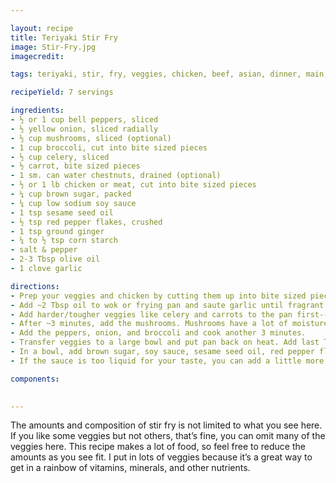 ```yaml
---

layout: recipe
title: Teriyaki Stir Fry
image: Stir-Fry.jpg
imagecredit:

tags: teriyaki, stir, fry, veggies, chicken, beef, asian, dinner, main,

recipeYield: 7 servings

ingredients: 
- ½ or 1 cup bell peppers, sliced
- ½ yellow onion, sliced radially
- ½ cup mushrooms, sliced (optional)
- 1 cup broccoli, cut into bite sized pieces
- ½ cup celery, sliced
- ½ carrot, bite sized pieces
- 1 sm. can water chestnuts, drained (optional)
- ½ or 1 lb chicken or meat, cut into bite sized pieces
- ¼ cup brown sugar, packed
- ¼ cup low sodium soy sauce
- 1 tsp sesame seed oil
- ½ tsp red pepper flakes, crushed
- 1 tsp ground ginger
- ¼ to ½ tsp corn starch
- salt & pepper
- 2-3 Tbsp olive oil
- 1 clove garlic

directions:
- Prep your veggies and chicken by cutting them up into bite sized pieces. 
- Add ~2 Tbsp oil to wok or frying pan and saute garlic until fragrant. 
- Add harder/tougher veggies like celery and carrots to the pan first--they take the longest to cook. Make sure your pan is on med. high to high heat so you can “fry” the outsides a little without getting mushy veggies. 
- After ~3 minutes, add the mushrooms. Mushrooms have a lot of moisture so only add those to the celery and carrots and let cook for 3-5 more minutes.
- Add the peppers, onion, and broccoli and cook another 3 minutes. 
- Transfer veggies to a large bowl and put pan back on heat. Add last Tbsp of oil to pan and add chicken (make sure pan is hot so you get a good sear on the outside of the chicken). Salt and pepper to taste. Once the outside of the chicken has reached your desired color, you can reduce the heat to medium and cook the rest of the way through. While you’re waiting for it to finish cooking
- In a bowl, add brown sugar, soy sauce, sesame seed oil, red pepper flakes, ginger, and corn starch together and whisk until well mixed. Add to the pan where the chicken is cooking. If the chicken is cooked, reintroduce the veggies to the pan (and add the chestnuts if desired--they provide an added crunch) and heat for a final 1-2 minutes so they can heat up a little and absorb some of the sauce. 
- If the sauce is too liquid for your taste, you can add a little more corn starch, though be careful not to add too much or you’ll end up with a bad consistency. 

components:
  

---
```


The amounts and composition of stir fry is not limited to what you see here. If you like some veggies but not others, that’s fine, you can omit many of the veggies here. This recipe makes a lot of food, so feel free to reduce the amounts as you see fit. I put in lots of veggies because it’s a great way to get in a rainbow of vitamins, minerals, and other nutrients. 
